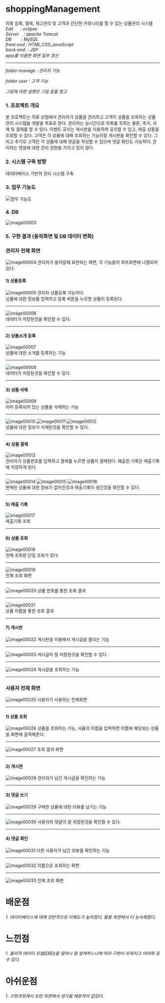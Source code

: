 # shoppingManagement
의류 등록, 결제, 재고관리 및 고객과 간단한 커뮤니티를 할 수 있는 상품관리 시스템
*Edit&nbsp;&nbsp;&nbsp;&nbsp;&nbsp;&nbsp;:&nbsp;eclipse*   
*Server&nbsp;&nbsp;&nbsp;&nbsp;:&nbsp;apache Tomcat*   
*DB&nbsp;&nbsp;&nbsp;&nbsp;&nbsp;&nbsp;&nbsp;&nbsp;:&nbsp;MySQL*   
*front-end&nbsp;:&nbsp;HTML,CSS,JavaScript*   
*back-end&nbsp;&nbsp;:&nbsp;JSP*   
*ajax를 이용한 화면 일부 갱신*   
***

*folder manage : 관리자 기능*

*folder user   : 고객 기능*

*그림에 대한 설명은 그림 밑을 참고*

### 1. 프로젝트 개요
본 프로젝트는 의류 상점에서 관리자가 상품을 관리하고 고객이 상품을 조회하는 상품 관리 시스템을 개발을 목표로 한다. 관리자는 실시간으로 의류를 조회는 물론, 추가, 삭제 및 결제를 할 수 있다. 이벤트 공지는 게시판을 이용하여 공지할 수 있고, 매출 상황을 조회할 수 있다. 고객은 각 상품에 대해 조회하는 기능이랑 게시판을 확인할 수 있다. 그리고 추가로 고객은 각 상품에 대해 댓글을 작성할 수 있으며 댓글 확인도 가능하다. 관리자는 댓글에 대한 관리 권한을 가지고 있지 않다.

### 2. 시스템 구축 방향
데이터베이스 기반의 관리 시스템 구축

### 3. 업무 기능도
![엄무 기능도](https://user-images.githubusercontent.com/34391309/108698438-7a4e1f00-7547-11eb-831d-fe5fbe13e5f1.png)

### 4. DB
![image00003](https://user-images.githubusercontent.com/34391309/108699526-b3d35a00-7548-11eb-8ae7-abe6df3ea30b.png)

### 5. 구현 결과 (동작화면 및 DB 데이터 변화)
### 관리자 전체 화면
![image00004](https://user-images.githubusercontent.com/34391309/108699528-b3d35a00-7548-11eb-92ab-9aa79f1807c6.png)
관리자가 들어갈때 표현되는 화면, 각 기능들이 좌측화면에 나열되어 있다.

#### 1) 상품등록
![image00005](https://user-images.githubusercontent.com/34391309/108699530-b46bf080-7548-11eb-915f-f8a4aadcb517.png)
관리자 상품등록 기능이다.   
상품에 대한 정보를 입력하고 등록 버튼을 누르면 상품이 등록된다.   
***
![image00006](https://user-images.githubusercontent.com/34391309/108699531-b5048700-7548-11eb-8834-f18154b0f790.png)   
데이터가 저장된것을 확인할 수 있다. 
***

#### 2) 상품소개 등록
![image00007](https://user-images.githubusercontent.com/34391309/108699533-b59d1d80-7548-11eb-89fa-d87ae32c8001.png)   
상품에 대한 소개를 등록하는 기능   
***
![image00008](https://user-images.githubusercontent.com/34391309/108699538-b635b400-7548-11eb-8513-90e7f5996cfe.png)   
데이터가 저장된것을 확인할 수 있다.
***
#### 3) 상품 삭제
![image00009](https://user-images.githubusercontent.com/34391309/108699541-b635b400-7548-11eb-8bd6-dca63fad8b00.png)   
이미 등록되어 있는 상품을 삭제하는 기능   
***
![image00010](https://user-images.githubusercontent.com/34391309/108699542-b6ce4a80-7548-11eb-9e57-1462e534888b.png)
![image00011](https://user-images.githubusercontent.com/34391309/108699545-b766e100-7548-11eb-9c75-203f4f62efac.png)
![image00012](https://user-images.githubusercontent.com/34391309/108699546-b766e100-7548-11eb-870d-dfe0af3515b5.png)   
상품에 대한 정보가 삭제된것을 확인할 수 있다.
***
#### 4) 상품 결제
![image00013](https://user-images.githubusercontent.com/34391309/108699547-b7ff7780-7548-11eb-8752-31bb25211bfb.png)   
관리자가 상품번호를 입력하고 결제를 누르면 상품이 결제된다. 매출한 기록은 매출기록에 저장하게 된다.   
***
![image00014](https://user-images.githubusercontent.com/34391309/108699548-b8980e00-7548-11eb-8687-2feae2103964.png)
![image00015](https://user-images.githubusercontent.com/34391309/108699549-b930a480-7548-11eb-8793-7ca0879d3794.png)
![image00016](https://user-images.githubusercontent.com/34391309/108699551-b930a480-7548-11eb-8313-efbf1737c8f2.png)   
판매된 상품에 대한 정보가 없어진것과 매출기록이 생긴것을 확인할 수 있다.
***
#### 5) 매출 기록
![image00017](https://user-images.githubusercontent.com/34391309/108699554-b9c93b00-7548-11eb-9a45-a7cb3e66c902.png)   
매출기록 조회
***
#### 6) 상품 조회 
![image00018](https://user-images.githubusercontent.com/34391309/108699556-ba61d180-7548-11eb-8def-c657002522a8.png)   
전체 조회랑 단일 조회가 있다.
***
![image00019](https://user-images.githubusercontent.com/34391309/108699558-bafa6800-7548-11eb-9baf-ba7ad03748dc.png)   
전체 조회 화면
***
![image00020](https://user-images.githubusercontent.com/34391309/108699561-bb92fe80-7548-11eb-8ec9-d561bb521390.png)
상품 번호를 통한 조회 결과
***
![image00021](https://user-images.githubusercontent.com/34391309/108699564-bc2b9500-7548-11eb-8caf-b5395eac9199.png)   
상품 이름을 통한 조회 결과
***
#### 7) 게시판
![image00022](https://user-images.githubusercontent.com/34391309/108699566-bcc42b80-7548-11eb-9298-d8f3fc2078f9.png)
게시판을 이용해서 게시글을 올리는 기능
***
![image00023](https://user-images.githubusercontent.com/34391309/108699570-bd5cc200-7548-11eb-8bcc-5a25fd24bbfd.png)
게시글이 잘 저장된것을 확인할 수 있다.
***
![image00024](https://user-images.githubusercontent.com/34391309/108699573-bd5cc200-7548-11eb-8fda-4469b54ad4c0.png)
게시글을 조회하는 기능   
***

### 사용자 전체 화면
![image00025](https://user-images.githubusercontent.com/34391309/108699577-bdf55880-7548-11eb-94f1-a177ce9e3766.png)
사용자가 사용하는 전체화면
***
#### 1) 상품 조회
![image00026](https://user-images.githubusercontent.com/34391309/108699579-be8def00-7548-11eb-8fbf-736e6009a2ab.png)
상품을 조회하는 기능, 사품의 이름을 입력하면 이름에 해당되는 상품을 화면에 출력해준다.
***
![image00027](https://user-images.githubusercontent.com/34391309/108699581-bf268580-7548-11eb-9341-9adf062878f8.png)
조회 결과 화면
***
#### 2) 게시판
![image00028](https://user-images.githubusercontent.com/34391309/108699582-bfbf1c00-7548-11eb-91be-ed99f69af54d.png)
관리자가 남긴 게시글을 확인하는 기능
***
#### 3) 댓글 쓰기
![image00029](https://user-images.githubusercontent.com/34391309/108699588-c057b280-7548-11eb-807e-7d7d66c672fc.png)
구매한 상품에 대한 리뷰를 남기는 기능
***
![image00030](https://user-images.githubusercontent.com/34391309/108699592-c0f04900-7548-11eb-86d4-04f6a3f03878.png)
사용자의 댓글이 잘 저장된것을 확인할 수 있다.
***
#### 4) 댓글 확인
![image00031](https://user-images.githubusercontent.com/34391309/108699593-c188df80-7548-11eb-9d8a-2da83acf1272.png)
다른 사용자가 남긴 리뷰를 확인하는 기능
***
![image00032](https://user-images.githubusercontent.com/34391309/108699594-c2217600-7548-11eb-8be1-4410bdc7297b.png)
이름으로 조회하는 화면
***
![image00033](https://user-images.githubusercontent.com/34391309/108699597-c2ba0c80-7548-11eb-8df4-63afe192b07f.png)
전체 조회 화면 

# 배운점
###### 1. 데이터베이스에 대해 전반적으로 이해도가 높아졌다. 활용 측면에서 더 능숙해졌다.
# 느낀점
###### 1. 물리적 데이터 모델(ERD)을 얼마나 잘 설계하느냐에 따라 구현이 쉬워지고 어려워 질 수 있다.
# 아쉬운점
###### 1. 구현과정에서 보안 측면에서 생각을 해본적이 없었다.
